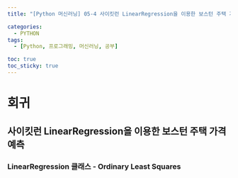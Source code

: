 ```yaml
---
title: "[Python 머신러닝] 05-4 사이킷런 LinearRegression을 이용한 보스턴 주택 가격 예측"

categories: 
  - PYTHON
tags:
  - [Python, 프로그래밍, 머신러닝, 공부]

toc: true
toc_sticky: true
---
```


# 회귀


## 사이킷런 LinearRegression을 이용한 보스턴 주택 가격 예측


### LinearRegression 클래스 - Ordinary Least Squares

